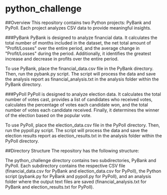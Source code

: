 # python_challenge

##Overview
This repository contains two Python projects: PyBank and PyPoll. Each project analyzes CSV data to provide meaningful insights.

###PyBank
PyBank is designed to analyze financial data. It calculates the total number of months included in the dataset, the net total amount of "Profit/Losses" over the entire period, and the average change in "Profit/Losses" during the period. Additionally, it identifies the greatest increase and decrease in profits over the entire period.

To use PyBank, place the financial_data.csv file in the PyBank directory. Then, run the pybank.py script. The script will process the data and save the analysis report as financial_analysis.txt in the analysis folder within the PyBank directory.

###PyPoll
PyPoll is designed to analyze election data. It calculates the total number of votes cast, provides a list of candidates who received votes, calculates the percentage of votes each candidate won, and the total number of votes each candidate received. Finally, it determines the winner of the election based on the popular vote.

To use PyPoll, place the election_data.csv file in the PyPoll directory. Then, run the pypoll.py script. The script will process the data and save the election results report as election_results.txt in the analysis folder within the PyPoll directory.

##Directory Structure
The repository has the following structure:

The python_challenge directory contains two subdirectories, PyBank and PyPoll. Each subdirectory contains the respective CSV file (financial_data.csv for PyBank and election_data.csv for PyPoll), the Python script (pybank.py for PyBank and pypoll.py for PyPoll), and an analysis folder where the output text files are saved (financial_analysis.txt for PyBank and election_results.txt for PyPoll).
